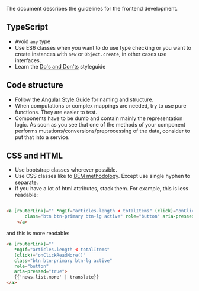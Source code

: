 The document describes the guidelines for the frontend development. 

## TypeScript

* Avoid `any` type
* Use ES6 classes when you want to do use type checking or you want to create instances with `new` or `Object.create`, in other cases use interfaces.
* Learn the [Do's and Don'ts](https://www.typescriptlang.org/docs/handbook/declaration-files/do-s-and-don-ts.html) styleguide

## Code structure 

* Follow the [Angular Style Guide](https://angular.io/guide/styleguide) for naming and structure.
* When computations or complex mappings are needed, try to use pure functions. They are easier to test. 
* Components have to be dumb and contain mainly the representation logic. As soon as you see that one of the methods of your component performs mutations/conversions/preprocessing of the data, consider to put that into a service. 

## CSS and HTML

* Use bootstrap classes wherever possible. 
* Use CSS classes like to [BEM methodology](http://getbem.com/naming/). Except use single hyphen to separate.
* If you have a lot of html attributes, stack them. For example, this is less readable: 

```html

<a [routerLink]="" *ngIf="articles.length < totalItems" (click)="onClickReadMore()"
       class="btn btn-primary btn-lg active" role="button" aria-pressed="true">{{'news.list.more' | translate}}
    </a>
```
and this is more readable: 
```html
<a [routerLink]=""
   *ngIf="articles.length < totalItems" 
   (click)="onClickReadMore()"
   class="btn btn-primary btn-lg active"
   role="button"
   aria-pressed="true">
   {{'news.list.more' | translate}}
</a>
```  
  

